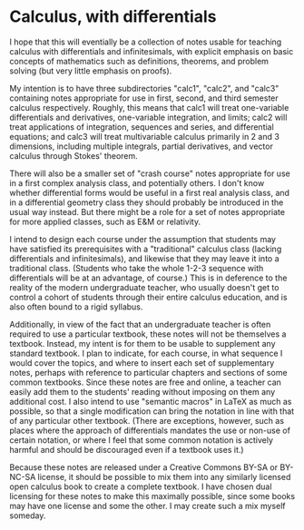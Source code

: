 Calculus, with differentials
============================

I hope that this will eventially be a collection of notes usable for teaching calculus with differentials and infinitesimals, with explicit emphasis on basic concepts of mathematics such as definitions, theorems, and problem solving (but very little emphasis on proofs).

My intention is to have three subdirectories "calc1", "calc2", and "calc3" containing notes appropriate for use in first, second, and third semester calculus respectively.  Roughly, this means that calc1 will treat one-variable differentials and derivatives, one-variable integration, and limits; calc2 will treat applications of integration, sequences and series, and differential equations; and calc3 will treat multivariable calculus primarily in 2 and 3 dimensions, including multiple integrals, partial derivatives, and vector calculus through Stokes' theorem.

There will also be a smaller set of "crash course" notes appropriate for use in a first complex analysis class, and potentially others.  I don't know whether differential forms would be useful in a first real analysis class, and in a differential geometry class they should probably be introduced in the usual way instead.  But there might be a role for a set of notes appropriate for more applied classes, such as E&M or relativity.

I intend to design each course under the assumption that students may have satisfied its prerequisites with a "traditional" calculus class (lacking differentials and infinitesimals), and likewise that they may leave it into a traditional class.  (Students who take the whole 1-2-3 sequence with differentials will be at an advantage, of course.)  This is in deference to the reality of the modern undergraduate teacher, who usually doesn't get to control a cohort of students through their entire calculus education, and is also often bound to a rigid syllabus.

Additionally, in view of the fact that an undergraduate teacher is often required to use a particular textbook, these notes will not be themselves a textbook.  Instead, my intent is for them to be usable to supplement any standard textbook.  I plan to indicate, for each course, in what sequence I would cover the topics, and where to insert each set of supplementary notes, perhaps with reference to particular chapters and sections of some common textbooks.  Since these notes are free and online, a teacher can easily add them to the students' reading without imposing on them any additional cost.  I also intend to use "semantic macros" in LaTeX as much as possible, so that a single modification can bring the notation in line with that of any particular other textbook.  (There are exceptions, however, such as places where the approach of differentials mandates the use or non-use of certain notation, or where I feel that some common notation is actively harmful and should be discouraged even if a textbook uses it.)

Because these notes are released under a Creative Commons BY-SA or BY-NC-SA license, it should be possible to mix them into any similarly licensed open calculus book to create a complete textbook.  I have chosen dual licensing for these notes to make this maximally possible, since some books may have one license and some the other.  I may create such a mix myself someday.

